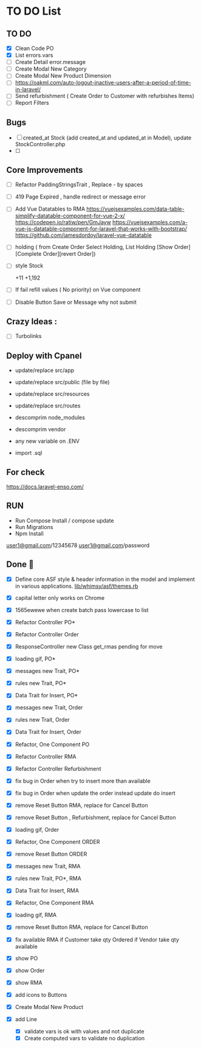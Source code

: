 # TO DO List 

## TO DO   
- [X] Clean Code PO 
- [X] List errors.vars
- [ ] Create Detail error.message
- [ ] Create Modal New Category
- [ ] Create Modal New Product Dimension
- [ ] https://oakml.com/auto-logout-inactive-users-after-a-period-of-time-in-laravel/  
- [ ] Send refurbishment ( Create Order to Customer with refurbishes Items)
- [ ] Report Filters

## Bugs 
     
- [ ] created_at Stock (add created_at and updated_at in Model), update StockController.php
- [ ] 

## Core Improvements
- [ ] Refactor PaddingStringsTrait , Replace - by spaces
- [ ] 419 Page Expired , handle redirect or message error
- [ ] Add Vue Datatables to RMA
      https://vuejsexamples.com/data-table-simplify-datatable-component-for-vue-2-x/
      https://codepen.io/ratiw/pen/GmJayw
      https://vuejsexamples.com/a-vue-js-datatable-component-for-laravel-that-works-with-bootstrap/
      https://github.com/jamesdordoy/laravel-vue-datatable
      
- [ ] holding ( from Create Order Select Holding, List Holding [Show Order][Complete Order][revert Order]) 

- [ ] style Stock
    <td style="font-weight: bold; text-align:right;background-color:red; color:white">+11 </td>
    <td style="font-weight: bold; text-align:right;background-color:#FFEEAA;"> +1,192 </td>
          
- [ ] If fail refill values ( No priority) on Vue component
- [ ] Disable Button Save or Message why not submit

## Crazy Ideas :

- [ ] Turbolinks   

  
## Deploy with Cpanel
- update/replace src/app
- update/replace src/public (file by file)
- update/replace src/resources
- update/replace src/routes

- descomprim node_modules
- descomprim vendor

- any new variable on .ENV
- import .sql 

## For check 
https://docs.laravel-enso.com/



## RUN
- Run Compose Install / compose update
- Run Migrations 
- Npm Install 

user1@gmail.com/12345678
user1@gmail.com/password

## Done :checkered_flag:

- [x] Define core ASF style & header information in the model and 
      implement in various applications.  [lib/whimsy/asf/themes.rb](lib/whimsy/asf/themes.rb)
- [x] capital letter only works on Chrome
- [x] 1565ewewe when create batch pass lowercase to list
- [x] Refactor Controller PO*
- [X] Refactor Controller Order  
- [x] ResponseController new Class  get_rmas pending for move
- [X] loading gif, PO*
- [X] messages new Trait, PO*
- [X] rules new Trait, PO*
- [X] Data Trait for Insert, PO*

- [X] messages new Trait, Order
- [X] rules new Trait, Order
- [X] Data Trait for Insert, Order
- [X] Refactor, One Component PO
- [X] Refactor Controller RMA
- [X] Refactor Controller Refurbishment

- [X] fix bug in Order when try to insert more than available
- [X] fix bug in Order when update the order instead update do insert
- [X] remove Reset Button RMA, replace for Cancel Button
- [x] remove Reset Button , Refurbishment, replace for Cancel Button           
      
- [x] loading gif, Order
- [X] Refactor, One Component ORDER
- [x] remove Reset Button ORDER

- [X] messages new Trait, RMA
- [x] rules new Trait, PO*, RMA
- [x] Data Trait for Insert, RMA
- [X] Refactor, One Component RMA
- [x] loading gif, RMA
- [x] remove Reset Button RMA, replace for Cancel Button
- [X] fix available RMA 
     if Customer
        take qty Ordered 
     if Vendor 
        take qty available
- [x] show PO
- [x] show Order
- [x] show RMA
- [x] add icons to Buttons
- [X] Create Modal New Product
- [X] add Line 
    - [X] validate vars is ok with values and not duplicate
    - [x] Create computed vars to validate no duplication